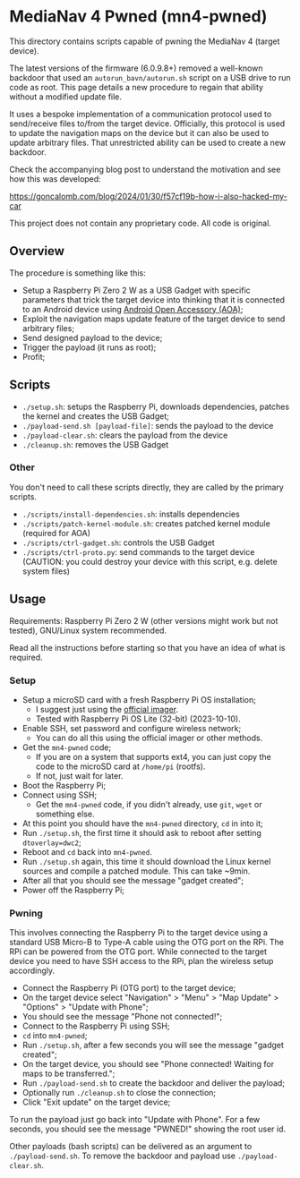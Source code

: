 # MediaNav 4 Pwned (mn4-pwned)

This directory contains scripts capable of pwning the MediaNav 4 (target device).

The latest versions of the firmware (6.0.9.8+) removed a well-known backdoor that used an `autorun_bavn/autorun.sh` script on a USB drive to run code as root. This page details a new procedure to regain that ability without a modified update file.

It uses a bespoke implementation of a communication protocol used to send/receive files to/from the target device. Officially, this protocol is used to update the navigation maps on the device but it can also be used to update arbitrary files. That unrestricted ability can be used to create a new backdoor.

Check the accompanying blog post to understand the motivation and see how this was developed:

https://goncalomb.com/blog/2024/01/30/f57cf19b-how-i-also-hacked-my-car

This project does not contain any proprietary code. All code is original.

## Overview

The procedure is something like this:

* Setup a Raspberry Pi Zero 2 W as a USB Gadget with specific parameters that trick the target device into thinking that it is connected to an Android device using [Android Open Accessory (AOA)](https://source.android.com/docs/core/interaction/accessories/protocol);
* Exploit the navigation maps update feature of the target device to send arbitrary files;
* Send designed payload to the device;
* Trigger the payload (it runs as root);
* Profit;

## Scripts

* `./setup.sh`: setups the Raspberry Pi, downloads dependencies, patches the kernel and creates the USB Gadget;
* `./payload-send.sh [payload-file]`: sends the payload to the device
* `./payload-clear.sh`: clears the payload from the device
* `./cleanup.sh`: removes the USB Gadget

### Other

You don't need to call these scripts directly, they are called by the primary scripts.

* `./scripts/install-dependencies.sh`: installs dependencies
* `./scripts/patch-kernel-module.sh`: creates patched kernel module (required for AOA)
* `./scripts/ctrl-gadget.sh`: controls the USB Gadget
* `./scripts/ctrl-proto.py`: send commands to the target device (CAUTION: you could destroy your device with this script, e.g. delete system files)

## Usage

Requirements: Raspberry Pi Zero 2 W (other versions might work but not tested), GNU/Linux system recommended.

Read all the instructions before starting so that you have an idea of what is required.

### Setup

* Setup a microSD card with a fresh Raspberry Pi OS installation;
    * I suggest just using the [official imager](https://www.raspberrypi.com/software/).
    * Tested with Raspberry Pi OS Lite (32-bit) (2023-10-10).
* Enable SSH, set password and configure wireless network;
    * You can do all this using the official imager or other methods.
* Get the `mn4-pwned` code;
    * If you are on a system that supports ext4, you can just copy the code to the microSD card at `/home/pi` (rootfs).
    * If not, just wait for later.
* Boot the Raspberry Pi;
* Connect using SSH;
    * Get the `mn4-pwned` code, if you didn't already, use `git`, `wget` or something else.
* At this point you should have the `mn4-pwned` directory, `cd` in into it;
* Run `./setup.sh`, the first time it should ask to reboot after setting `dtoverlay=dwc2`;
* Reboot and `cd` back into `mn4-pwned`.
* Run `./setup.sh` again, this time it should download the Linux kernel sources and compile a patched module. This can take ~9min.
* After all that you should see the message "gadget created";
* Power off the Raspberry Pi;

### Pwning

This involves connecting the Raspberry Pi to the target device using a standard USB Micro-B to Type-A cable using the OTG port on the RPi. The RPi can be powered from the OTG port. While connected to the target device you need to have SSH access to the RPi, plan the wireless setup accordingly.

* Connect the Raspberry Pi (OTG port) to the target device;
* On the target device select "Navigation" > "Menu" > "Map Update" > "Options" > "Update with Phone";
* You should see the message "Phone not connected!";
* Connect to the Raspberry Pi using SSH;
* `cd` into `mn4-pwned`;
* Run `./setup.sh`, after a few seconds you will see the message "gadget created";
* On the target device, you should see "Phone connected! Waiting for maps to be transferred.";
* Run `./payload-send.sh` to create the backdoor and deliver the payload;
* Optionally run `./cleanup.sh` to close the connection;
* Click "Exit update" on the target device;

To run the payload just go back into "Update with Phone". For a few seconds, you should see the message "PWNED!" showing the root user id.

Other payloads (bash scripts) can be delivered as an argument to `./payload-send.sh`. To remove the backdoor and payload use `./payload-clear.sh`.
